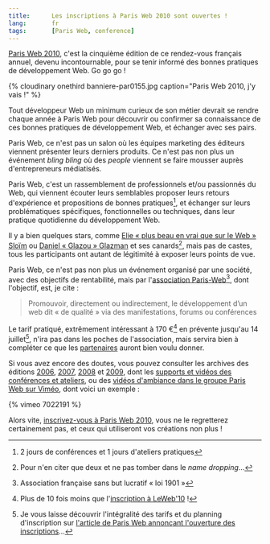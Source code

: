 ```yaml
---
title:      Les inscriptions à Paris Web 2010 sont ouvertes !
lang:       fr
tags:       [Paris Web, conference]
---
```


[Paris Web 2010](http://www.paris-web.fr/2010/), c'est la cinquième édition de ce rendez-vous français annuel, devenu incontournable, pour se tenir informé des bonnes pratiques de développement Web. Go go go !

{% cloudinary onethird banniere-par0155.jpg caption="Paris Web 2010, j'y vais !" %}

Tout développeur Web un minimum curieux de son métier devrait se rendre chaque année à Paris Web pour découvrir ou confirmer sa connaissance de ces bonnes pratiques de développement Web, et échanger avec ses pairs.

Paris Web, ce n'est pas un salon où les équipes marketing des éditeurs viennent présenter leurs derniers produits. Ce n'est pas non plus un événement *bling bling* où des *people* viennent se faire mousser auprès d'entrepreneurs médiatisés.

Paris Web, c'est un rassemblement de professionnels et/ou passionnés du Web, qui viennent écouter leurs semblables proposer leurs retours d'expérience et propositions de bonnes pratiques[^1], et échanger sur leurs problématiques spécifiques, fonctionnelles ou techniques, dans leur pratique quotidienne du développement Web.

Il y a bien quelques stars, comme [Elie « plus beau en vrai que sur le Web » Sloïm](http://twitter.com/ElieSl) ou [Daniel « Glazou » Glazman](http://twitter.com/glazou) et ses canards[^2], mais pas de castes, tous les participants ont autant de légitimité à exposer leurs points de vue.

Paris Web, ce n'est pas non plus un événement organisé par une société, avec des objectifs de rentabilité, mais par l'[association Paris-Web](http://www.paris-web.fr/association/)[^3], dont l'objectif, est, je cite :

> Promouvoir, directement ou indirectement, le développement d’un web dit « de qualité » via des manifestations, forums ou conférences

Le tarif pratiqué, extrêmement intéressant à 170 €[^4] en prévente jusqu'au 14 juillet[^5], n'ira pas dans les poches de l'association, mais servira bien à compléter ce que les [partenaires](http://www.paris-web.fr/devenez-partenaire.php) auront bien voulu donner.

Si vous avez encore des doutes, vous pouvez consulter les archives des éditions [2006](http://www.paris-web.fr/2006/), [2007](http://www.paris-web.fr/2007/), [2008](http://www.paris-web.fr/2008/) et [2009](http://www.paris-web.fr/2009/), dont les [supports et vidéos des conférences et ateliers](http://www.paris-web.fr/2009/telechargements.php), ou des [vidéos d'ambiance dans le groupe Paris Web sur Viméo](http://vimeo.com/groups/parisweb), dont voici un exemple :

{% vimeo 7022191 %}

Alors vite, [inscrivez-vous à Paris Web 2010](http://inscriptions.paris-web.fr/), vous ne le regretterez certainement pas, et ceux qui utiliseront vos créations non plus !


[^1]: 2 jours de conférences et 1 jours d'ateliers pratiques

[^2]: Pour n'en citer que deux et ne pas tomber dans le *name dropping*...

[^3]: Association française sans but lucratif « loi 1901 »

[^4]: Plus de 10 fois moins que l'[inscription à LeWeb'10](http://www.leweb.net/register) !

[^5]: Je vous laisse découvrir l'intégralité des tarifs et du planning d'inscription sur [l'article de Paris Web annonçant l'ouverture des inscriptions](http://www.paris-web.fr/actualites/2010/07/les-inscriptions-a-paris-web-2010-sont-ouvertes.php)...
